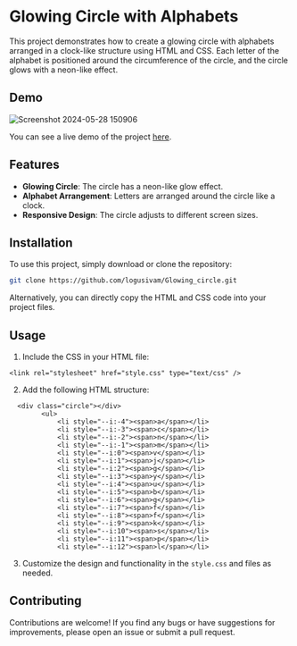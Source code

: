 # Glowing Circle with Alphabets

This project demonstrates how to create a glowing circle with alphabets arranged in a clock-like structure using HTML and CSS. Each letter of the alphabet is positioned around the circumference of the circle, and the circle glows with a neon-like effect.

## Demo
![Screenshot 2024-05-28 150906](https://github.com/logusivam/Glowing_cirlce/assets/106108501/6ff1903d-93d4-4ffa-8db1-ba8ebd01c412)

You can see a live demo of the project [here](https://logusivam.github.io/Glowing_cirlce/).

## Features

- **Glowing Circle**: The circle has a neon-like glow effect.
- **Alphabet Arrangement**: Letters are arranged around the circle like a clock.
- **Responsive Design**: The circle adjusts to different screen sizes.

## Installation

To use this project, simply download or clone the repository:

```bash
git clone https://github.com/logusivam/Glowing_circle.git
```

Alternatively, you can directly copy the HTML and CSS code into your project files.

## Usage
1. Include the CSS in your HTML file:
```
<link rel="stylesheet" href="style.css" type="text/css" />
```

2. Add the following HTML structure:
```
  <div class="circle"></div>
        <ul>
            <li style="--i:-4"><span>a</span></li>
            <li style="--i:-3"><span>c</span></li>
            <li style="--i:-2"><span>n</span></li>
            <li style="--i:-1"><span>m</span></li>
            <li style="--i:0"><span>v</span></li>
            <li style="--i:1"><span>j</span></li>
            <li style="--i:2"><span>g</span></li>
            <li style="--i:3"><span>y</span></li>
            <li style="--i:4"><span>u</span></li>
            <li style="--i:5"><span>b</span></li>
            <li style="--i:6"><span>g</span></li>
            <li style="--i:7"><span>f</span></li>
            <li style="--i:8"><span>f</span></li>
            <li style="--i:9"><span>k</span></li>
            <li style="--i:10"><span>s</span></li>
            <li style="--i:11"><span>p</span></li>
            <li style="--i:12"><span>l</span></li>
```

3. Customize the design and functionality in the `style.css` and files as needed.

## Contributing
Contributions are welcome! If you find any bugs or have suggestions for improvements, please open an issue or submit a pull request.








